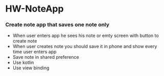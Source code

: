 # HW-NoteApp

### Create note app that saves one note only
- When user enters app he sees his note or emty screen with button to create note
- When user creates note you should save it in phone and show every time user enters app
- Save note in shared preference
- Use kotlin
- Use view binding
